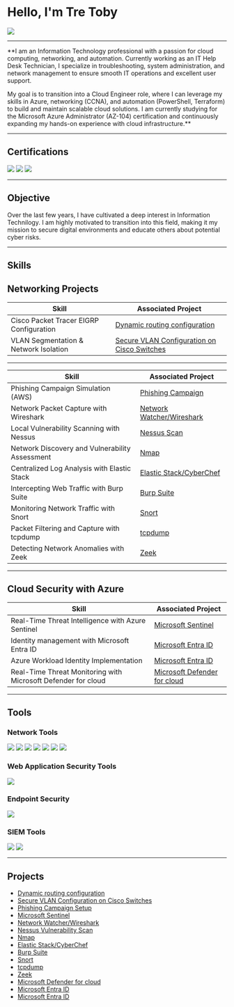# Hello, I'm Tre Toby  
<a href="https://linkedin.com/in/tre-toby-8b5131292/">
    <img src="https://img.shields.io/badge/-LinkedIn-0072b1?&style=for-the-badge&logo=linkedin&logoColor=white" />
</a>  

---

**I am an Information Technology professional with a passion for cloud computing, networking, and automation. Currently working as an IT Help Desk Technician, I specialize in troubleshooting, system administration, and network management to ensure smooth IT operations and excellent user support.

My goal is to transition into a Cloud Engineer role, where I can leverage my skills in Azure, networking (CCNA), and automation (PowerShell, Terraform) to build and maintain scalable cloud solutions. I am currently studying for the Microsoft Azure Administrator (AZ-104) certification and continuously expanding my hands-on experience with cloud infrastructure.**  

---

## Certifications  

<div>
    <img src="https://img.shields.io/badge/-Security%2B-FF0000?&style=for-the-badge&logo=CompTIA&logoColor=white" />
    <img src="https://img.shields.io/badge/Google-Cybersecurity-4285F4?&style=for-the-badge&logo=google&logoColor=white" />
    <img src="https://img.shields.io/badge/-AI--102-0078D4?&style=for-the-badge&logo=Microsoft&logoColor=white" />
</div>  

---

## Objective  

Over the last few years, I have cultivated a deep interest in Information Technilogy. I am highly motivated to transition into this field, making it my mission to secure digital environments and educate others about potential cyber risks.  

---
## Skills  

## Networking Projects

| **Skill**                                     | **Associated Project**                              |
|-----------------------------------------------|----------------------------------------------------|
| Cisco Packet Tracer EIGRP Configuration | [Dynamic routing configuration](https://github.com/tretoby/Cisco-EIRGP) |
| VLAN Segmentation & Network Isolation | [Secure VLAN Configuration on Cisco Switches](https://github.com/tretoby/Vlan-Configuration) |

---

| **Skill**                                     | **Associated Project**                              |
|-----------------------------------------------|----------------------------------------------------|
| Phishing Campaign Simulation (AWS)            | [Phishing Campaign](https://github.com/tretoby/Home-Lab) |
| Network Packet Capture with Wireshark         | [Network Watcher/Wireshark](https://github.com/tretoby/networkwatcher-wireshark) |
| Local Vulnerability Scanning with Nessus      | [Nessus Scan](https://github.com/tretoby/Nessus-vulnerability-scan) |
| Network Discovery and Vulnerability Assessment | [Nmap](https://github.com/tretoby/Nmap)            |
| Centralized Log Analysis with Elastic Stack   | [Elastic Stack/CyberChef](https://github.com/tretoby/Elastic) |
| Intercepting Web Traffic with Burp Suite      | [Burp Suite](https://github.com/tretoby/BurpSuite-XML/blob/main/README.md) |
| Monitoring Network Traffic with Snort         | [Snort](https://github.com/tretoby/Snort)          |
| Packet Filtering and Capture with tcpdump     | [tcpdump](https://github.com/tretoby/tcpdump)      |
| Detecting Network Anomalies with Zeek         | [Zeek](https://github.com/tretoby/Zeek)            |


---

## Cloud Security with Azure

| **Skill**                                     | **Associated Project**                              |
|-----------------------------------------------|----------------------------------------------------|
| Real-Time Threat Intelligence with Azure Sentinel | [Microsoft Sentinel](https://github.com/tretoby/Azure-Goat) |
|Identity management with Microsoft Entra ID            | [Microsoft Entra ID](https://github.com/tretoby/Identity-Management-with-Azure-AD) |
|Azure Workload Identity Implementation           | [Microsoft Entra ID](https://github.com/tretoby/Azure-Workload-Identity-Implementation) |
| Real-Time Threat Monitoring with Microsoft Defender for cloud | [Microsoft Defender for cloud](https://github.com/tretoby/Microsoft-Defender) |








---

## Tools  

### Network Tools  
<div>
    <img src="https://img.shields.io/badge/-Cisco%20Packet%20Tracer-1BA0D7?&style=for-the-badge&logo=Cisco&logoColor=white" />
    <img src="https://img.shields.io/badge/-Wireshark-1679A7?&style=for-the-badge&logo=Wireshark&logoColor=white" />
    <img src="https://img.shields.io/badge/-Nessus-D9230F?&style=for-the-badge&logo=Nessus&logoColor=white" />
    <img src="https://img.shields.io/badge/-CyberChef-4B4B4B?&style=for-the-badge&logo=CyberChef&logoColor=white" />
    <img src="https://img.shields.io/badge/-Snort-1679A7?&style=for-the-badge&logo=Snort&logoColor=white" />
    <img src="https://img.shields.io/badge/-tcpdump-1679A7?&style=for-the-badge&logo=tcpdump&logoColor=white" />
    <img src="https://img.shields.io/badge/-Zeek-1679A7?&style=for-the-badge&logo=Zeek&logoColor=white" />
</div>  

### Web Application Security Tools  
<div>
    <img src="https://img.shields.io/badge/-Burp%20Suite-orange?&style=for-the-badge&logo=BurpSuite&logoColor=white" />
</div>  

### Endpoint Security  
<div>
    <img src="https://img.shields.io/badge/-Microsoft_Defender_for_Endpoint-00A4EF?&style=for-the-badge&logo=Microsoft&logoColor=white" />
</div>  

### SIEM Tools  
<div>
    <img src="https://img.shields.io/badge/-Microsoft_Sentinel-0078D4?&style=for-the-badge&logo=Microsoft&logoColor=white" />
    <img src="https://img.shields.io/badge/-Elastic-005571?&style=for-the-badge&logo=Elastic&logoColor=white" />
</div>  

---

## Projects  
- [Dynamic routing configuration](https://github.com/tretoby/Cisco-EIRGP)
- [Secure VLAN Configuration on Cisco Switches](https://github.com/tretoby/Vlan-Configuration)
- [Phishing Campaign Setup](https://github.com/tretoby/Home-Lab)  
- [Microsoft Sentinel](https://github.com/tretoby/Azure-Goat)  
- [Network Watcher/Wireshark](https://github.com/tretoby/networkwatcher-wireshark)  
- [Nessus Vulnerability Scan](https://github.com/tretoby/Nessus-vulnerability-scan)  
- [Nmap](https://github.com/tretoby/Nmap)  
- [Elastic Stack/CyberChef](https://github.com/tretoby/Elastic)  
- [Burp Suite](https://github.com/tretoby/BurpSuite-XML/blob/main/README.md)
- [Snort](https://github.com/tretoby/Snort)
- [tcpdump](https://github.com/tretoby/tcpdump)
- [Zeek](https://github.com/tretoby/Zeek)
- [Microsoft Defender for cloud](https://github.com/tretoby/Microsoft-Defender)
- [Microsoft Entra ID](https://github.com/tretoby/Identity-Management-with-Azure-AD)
- [Microsoft Entra ID](https://github.com/tretoby/Azure-Workload-Identity-Implementation) 



